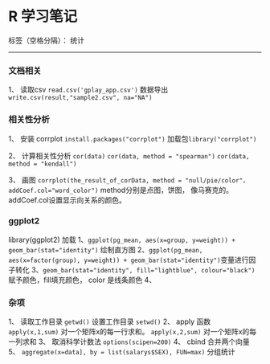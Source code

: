 ﻿# R 学习笔记

标签（空格分隔）： 统计

---

### 文档相关

1、 读取csv `read.csv('gplay_app.csv')` 数据导出 `write.csv(result,"sample2.csv", na="NA")`

### 相关性分析

1、 安装 corrplot `install.packages("corrplot")` 加载包`library("corrplot")`

2、 计算相关性分析 `cor(data)`  `cor(data, method = "spearman")` `cor(data, method = "kendall")`

3、 画图 `corrplot(the_result_of_corData, method = "null/pie/color"， addCoef.col="word_color")` method分别是点图，饼图， 像马赛克的。 addCoef.col设置显示向关系的颜色。

### ggplot2
library(ggplot2) 加载
1、`ggplot(pg_mean, aes(x=group, y=weight)) + geom_bar(stat="identity")` 绘制直方图
2、`ggplot(pg_mean, aes(x=factor(group), y=weight)) + geom_bar(stat="identity")`变量进行因子转化
3、`geom_bar(stat="identity", fill="lightblue", colour="black")` 赋予颜色，fill填充颜色， color 是线条颜色
4、


### 杂项 
1、 读取工作目录 `getwd()` 设置工作目录 `setwd()`
2、 apply 函数 `apply(x,1,sum)` 对一个矩阵x的每一行求和。 `apply(x,2,sum)` 对一个矩阵x的每一列求和
3、 取消科学计数法 `options(scipen=200)`
4、 cbind 合并两个向量
5、 `aggregate(x=data], by = list(salarys$SEX), FUN=max)` 分组统计



